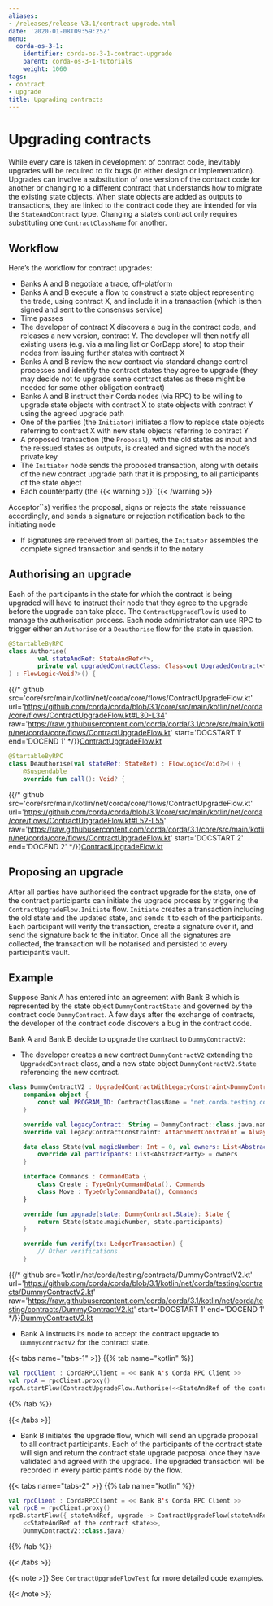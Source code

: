 ```yaml
---
aliases:
- /releases/release-V3.1/contract-upgrade.html
date: '2020-01-08T09:59:25Z'
menu:
  corda-os-3-1:
    identifier: corda-os-3-1-contract-upgrade
    parent: corda-os-3-1-tutorials
    weight: 1060
tags:
- contract
- upgrade
title: Upgrading contracts
---
```





# Upgrading contracts

While every care is taken in development of contract code, inevitably upgrades will be required to fix bugs (in either
design or implementation). Upgrades can involve a substitution of one version of the contract code for another or
changing to a different contract that understands how to migrate the existing state objects. When state objects are
added as outputs to transactions, they are linked to the contract code they are intended for via the
`StateAndContract` type. Changing a state’s contract only requires substituting one `ContractClassName` for another.


## Workflow

Here’s the workflow for contract upgrades:


* Banks A and B negotiate a trade, off-platform
* Banks A and B execute a flow to construct a state object representing the trade, using contract X, and include it in
a transaction (which is then signed and sent to the consensus service)
* Time passes
* The developer of contract X discovers a bug in the contract code, and releases a new version, contract Y. The
developer will then notify all existing users (e.g. via a mailing list or CorDapp store) to stop their nodes from
issuing further states with contract X
* Banks A and B review the new contract via standard change control processes and identify the contract states they
agree to upgrade (they may decide not to upgrade some contract states as these might be needed for some other
obligation contract)
* Banks A and B instruct their Corda nodes (via RPC) to be willing to upgrade state objects with contract X to state
objects with contract Y using the agreed upgrade path
* One of the parties (the `Initiator`) initiates a flow to replace state objects referring to contract X with new
state objects referring to contract Y
* A proposed transaction (the `Proposal`), with the old states as input and the reissued states as outputs, is
created and signed with the node’s private key
* The `Initiator` node sends the proposed transaction, along with details of the new contract upgrade path that it
is proposing, to all participants of the state object
* Each counterparty (the 
{{< warning >}}``{{< /warning >}}

Acceptor``s) verifies the proposal, signs or rejects the state reissuance accordingly, and
sends a signature or rejection notification back to the initiating node
* If signatures are received from all parties, the `Initiator` assembles the complete signed transaction and sends
it to the notary


## Authorising an upgrade

Each of the participants in the state for which the contract is being upgraded will have to instruct their node that
they agree to the upgrade before the upgrade can take place. The `ContractUpgradeFlow` is used to manage the
authorisation process. Each node administrator can use RPC to trigger either an `Authorise` or a `Deauthorise` flow
for the state in question.

```kotlin
@StartableByRPC
class Authorise(
        val stateAndRef: StateAndRef<*>,
        private val upgradedContractClass: Class<out UpgradedContract<*, *>>
) : FlowLogic<Void?>() {

```
{{/* github src='core/src/main/kotlin/net/corda/core/flows/ContractUpgradeFlow.kt' url='https://github.com/corda/corda/blob/3.1/core/src/main/kotlin/net/corda/core/flows/ContractUpgradeFlow.kt#L30-L34' raw='https://raw.githubusercontent.com/corda/corda/3.1/core/src/main/kotlin/net/corda/core/flows/ContractUpgradeFlow.kt' start='DOCSTART 1' end='DOCEND 1' */}}[ContractUpgradeFlow.kt](https://github.com/corda/corda/blob/release/os/3.1/core/src/main/kotlin/net/corda/core/flows/ContractUpgradeFlow.kt)
```kotlin
@StartableByRPC
class Deauthorise(val stateRef: StateRef) : FlowLogic<Void?>() {
    @Suspendable
    override fun call(): Void? {

```
{{/* github src='core/src/main/kotlin/net/corda/core/flows/ContractUpgradeFlow.kt' url='https://github.com/corda/corda/blob/3.1/core/src/main/kotlin/net/corda/core/flows/ContractUpgradeFlow.kt#L52-L55' raw='https://raw.githubusercontent.com/corda/corda/3.1/core/src/main/kotlin/net/corda/core/flows/ContractUpgradeFlow.kt' start='DOCSTART 2' end='DOCEND 2' */}}[ContractUpgradeFlow.kt](https://github.com/corda/corda/blob/release/os/3.1/core/src/main/kotlin/net/corda/core/flows/ContractUpgradeFlow.kt)

## Proposing an upgrade

After all parties have authorised the contract upgrade for the state, one of the contract participants can initiate the
upgrade process by triggering the `ContractUpgradeFlow.Initiate` flow. `Initiate` creates a transaction including
the old state and the updated state, and sends it to each of the participants. Each participant will verify the
transaction, create a signature over it, and send the signature back to the initiator. Once all the signatures are
collected, the transaction will be notarised and persisted to every participant’s vault.


## Example

Suppose Bank A has entered into an agreement with Bank B which is represented by the state object
`DummyContractState` and governed by the contract code `DummyContract`. A few days after the exchange of contracts,
the developer of the contract code discovers a bug in the contract code.

Bank A and Bank B decide to upgrade the contract to `DummyContractV2`:


* The developer creates a new contract `DummyContractV2` extending the `UpgradedContract` class, and a new state
object `DummyContractV2.State` referencing the new contract.

```kotlin
class DummyContractV2 : UpgradedContractWithLegacyConstraint<DummyContract.State, DummyContractV2.State> {
    companion object {
        const val PROGRAM_ID: ContractClassName = "net.corda.testing.contracts.DummyContractV2"
    }

    override val legacyContract: String = DummyContract::class.java.name
    override val legacyContractConstraint: AttachmentConstraint = AlwaysAcceptAttachmentConstraint

    data class State(val magicNumber: Int = 0, val owners: List<AbstractParty>) : ContractState {
        override val participants: List<AbstractParty> = owners
    }

    interface Commands : CommandData {
        class Create : TypeOnlyCommandData(), Commands
        class Move : TypeOnlyCommandData(), Commands
    }

    override fun upgrade(state: DummyContract.State): State {
        return State(state.magicNumber, state.participants)
    }

    override fun verify(tx: LedgerTransaction) {
        // Other verifications.
    }

```
{{/* github src='kotlin/net/corda/testing/contracts/DummyContractV2.kt' url='https://github.com/corda/corda/blob/3.1/kotlin/net/corda/testing/contracts/DummyContractV2.kt' raw='https://raw.githubusercontent.com/corda/corda/3.1/kotlin/net/corda/testing/contracts/DummyContractV2.kt' start='DOCSTART 1' end='DOCEND 1' */}}[DummyContractV2.kt](https://github.com/corda/corda/blob/release/os/3.1/testing/test-utils/src/main/kotlin/net/corda/testing/contracts/DummyContractV2.kt)

* Bank A instructs its node to accept the contract upgrade to `DummyContractV2` for the contract state.

{{< tabs name="tabs-1" >}}
{{% tab name="kotlin" %}}
```kotlin
val rpcClient : CordaRPCClient = << Bank A's Corda RPC Client >>
val rpcA = rpcClient.proxy()
rpcA.startFlow(ContractUpgradeFlow.Authorise(<<StateAndRef of the contract state>>, DummyContractV2::class.java))
```
{{% /tab %}}

{{< /tabs >}}


* Bank B initiates the upgrade flow, which will send an upgrade proposal to all contract participants. Each of the
participants of the contract state will sign and return the contract state upgrade proposal once they have validated
and agreed with the upgrade. The upgraded transaction will be recorded in every participant’s node by the flow.

{{< tabs name="tabs-2" >}}
{{% tab name="kotlin" %}}
```kotlin
val rpcClient : CordaRPCClient = << Bank B's Corda RPC Client >>
val rpcB = rpcClient.proxy()
rpcB.startFlow({ stateAndRef, upgrade -> ContractUpgradeFlow(stateAndRef, upgrade) },
    <<StateAndRef of the contract state>>,
    DummyContractV2::class.java)
```
{{% /tab %}}

{{< /tabs >}}

{{< note >}}
See `ContractUpgradeFlowTest` for more detailed code examples.

{{< /note >}}
